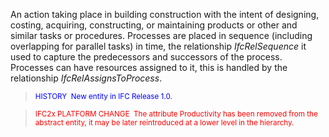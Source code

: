 An action taking place in building construction with the intent of designing, costing, acquiring, constructing, or maintaining products or other and similar tasks or procedures. Processes are placed in sequence (including overlapping for parallel tasks) in time, the relationship _IfcRelSequence_ it used to capture the predecessors and successors of the process. Processes can have resources assigned to it, this is handled by the relationship _IfcRelAssignsToProcess_.

> <small><font color="#0000ff"> HISTORY
&nbsp;New entity in IFC Release 1.0.</font></small>

> <small><font color="#ff0000">IFC2x
PLATFORM CHANGE &nbsp;The attribute Productivity has been removed
from the
abstract entity, it may be later reintroduced at a lower level in the
hierarchy.</font></small>